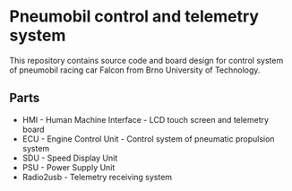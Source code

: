 Pneumobil control and telemetry system
======================================

This repository contains source code and board design for control system
of pneumobil racing car Falcon from Brno University of Technology.

Parts
-----
 * HMI - Human Machine Interface - LCD touch screen and telemetry board
 * ECU - Engine Control Unit - Control system of pneumatic propulsion system
 * SDU - Speed Display Unit
 * PSU - Power Supply Unit
 * Radio2usb - Telemetry receiving system
